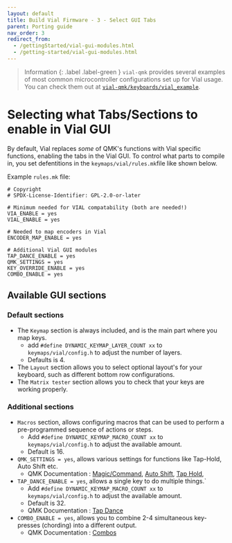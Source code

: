 ```yaml
---
layout: default
title: Build Vial Firmware - 3 - Select GUI Tabs
parent: Porting guide
nav_order: 3
redirect_from:
  - /gettingStarted/vial-gui-modules.html
  - /getting-started/vial-gui-modules.html
---
```


> Information
> {: .label .label-green }
> `vial-qmk` provides several examples of most common microcontroller configurations set up for Vial usage. You can check them out at [`vial-qmk/keyboards/vial_example`](https://github.com/vial-kb/vial-qmk/tree/vial/keyboards/vial_example).

# Selecting what Tabs/Sections to enable in Vial GUI

By default, Vial replaces *some* of QMK's functions with Vial specific functions, enabling the tabs in the Vial GUI. To control what parts to compile in, you set defentitions in the `keymaps/vial/rules.mk`file like shown below.

Example `rules.mk` file:
```
# Copyright 
# SPDX-License-Identifier: GPL-2.0-or-later

# Minimum needed for VIAL compatability (both are needed!)
VIA_ENABLE = yes
VIAL_ENABLE = yes

# Needed to map encoders in Vial
ENCODER_MAP_ENABLE = yes

# Additional Vial GUI modules
TAP_DANCE_ENABLE = yes
QMK_SETTINGS = yes
KEY_OVERRIDE_ENABLE = yes
COMBO_ENABLE = yes
```

## Available GUI sections
### Default sections
* The `Keymap` section is always included, and is the main part where you map keys.
  * add `#define DYNAMIC_KEYMAP_LAYER_COUNT xx` to `keymaps/vial/config.h` to adjust the number of layers.
  * Defaults is 4.
* The `Layout` section allows you to select optional layout's for your keyboard, such as different bottom row configurations.
* The `Matrix tester` section allows you to check that your keys are working properly.

### Additional sections
* `Macros` section, allows configuring macros that can be used to perform a pre-programmed sequence of actions or steps.
  * Add `#define DYNAMIC_KEYMAP_MACRO_COUNT xx` to `keymaps/vial/config.h` to adjust the available amount.
  * Default is 16.
* `QMK_SETTINGS = yes`, allows various settings for functions like Tap-Hold, Auto Shift etc.
  * QMK Documentation : [Magic/Command](https://docs.qmk.fm/#/feature_command?id=command), [Auto Shift](https://docs.qmk.fm/#/feature_auto_shift?id=auto-shift-why-do-we-need-a-shift-key), [Tap Hold](https://docs.qmk.fm/#/tap_hold?id=tap-hold-configuration-options), 
* `TAP_DANCE_ENABLE = yes`, allows a single key to do multiple things.`
  * Add `#define DYNAMIC_KEYMAP_MACRO_COUNT xx` to `keymaps/vial/config.h` to adjust the available amount.
  * Default is 32.
  * QMK Documentation : [Tap Dance](https://docs.qmk.fm/#/feature_tap_dance?id=tap-dance-a-single-key-can-do-3-5-or-100-different-things)
* `COMBO_ENABLE = yes`, allows you to combine 2-4 simultaneous key-presses (chording) into a different output.
  * QMK Documentation : [Combos](https://docs.qmk.fm/#/feature_combo?id=combos)
